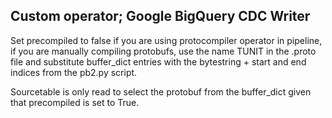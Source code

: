 ## Custom operator; Google BigQuery CDC Writer

Set precompiled to false if you are using protocompiler operator in pipeline, if you are manually compiling protobufs, use the name TUNIT in the .proto file and substitute buffer_dict entries with the bytestring + start and end indices from the pb2.py script.

Sourcetable is only read to select the protobuf from the buffer_dict given that precompiled is set to True.